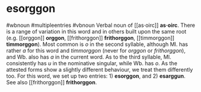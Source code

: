 # esorggon
#wbnoun
#multipleentries
#vbnoun
Verbal noun of [[as·oirc]] **as·oirc**. There is a range of variation in this word and in others built upon the same root (e.g. [[orggon]] **orggon**, [[frithorggon]] **frithorggon**, [[timmorggon]] **timmorggon**). Most common is *o* in the second syllable, although Ml. has rather *a* for this word and *timmorggon* (never for *orggon* or *frithorggon*), and Wb. also has *a* in the current word. As to the third syllable, Ml. consistently has *u* in the nominative singular, while Wb. has *o*. As the attested forms show a slightly different behaviour, we treat them differently too. For this word, we set up two entries: 1) **esorggon**, and 2) **esarggun**. See also [[frithorggon]] **frithorggon**.